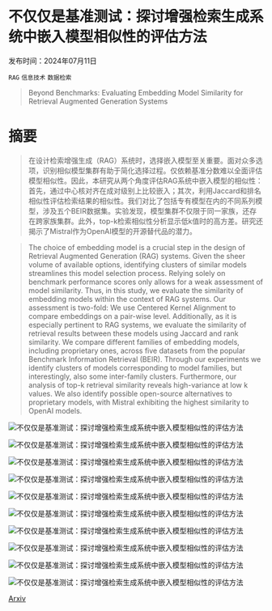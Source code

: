 # 不仅仅是基准测试：探讨增强检索生成系统中嵌入模型相似性的评估方法

发布时间：2024年07月11日

`RAG` `信息技术` `数据检索`

> Beyond Benchmarks: Evaluating Embedding Model Similarity for Retrieval Augmented Generation Systems

# 摘要

> 在设计检索增强生成（RAG）系统时，选择嵌入模型至关重要。面对众多选项，识别相似模型集群有助于简化选择过程。仅依赖基准分数难以全面评估模型相似性。因此，本研究从两个角度评估RAG系统中嵌入模型的相似性：首先，通过中心核对齐在成对级别上比较嵌入；其次，利用Jaccard和排名相似性评估检索结果的相似性。我们对比了包括专有模型在内的不同系列模型，涉及五个BEIR数据集。实验发现，模型集群不仅限于同一家族，还存在跨家族集群。此外，top-k检索相似性分析显示低k值时的高方差。研究还揭示了Mistral作为OpenAI模型的开源替代品的潜力。

> The choice of embedding model is a crucial step in the design of Retrieval Augmented Generation (RAG) systems. Given the sheer volume of available options, identifying clusters of similar models streamlines this model selection process. Relying solely on benchmark performance scores only allows for a weak assessment of model similarity. Thus, in this study, we evaluate the similarity of embedding models within the context of RAG systems. Our assessment is two-fold: We use Centered Kernel Alignment to compare embeddings on a pair-wise level. Additionally, as it is especially pertinent to RAG systems, we evaluate the similarity of retrieval results between these models using Jaccard and rank similarity. We compare different families of embedding models, including proprietary ones, across five datasets from the popular Benchmark Information Retrieval (BEIR). Through our experiments we identify clusters of models corresponding to model families, but interestingly, also some inter-family clusters. Furthermore, our analysis of top-k retrieval similarity reveals high-variance at low k values. We also identify possible open-source alternatives to proprietary models, with Mistral exhibiting the highest similarity to OpenAI models.

![不仅仅是基准测试：探讨增强检索生成系统中嵌入模型相似性的评估方法](../../../paper_images/2407.08275/x1.png)

![不仅仅是基准测试：探讨增强检索生成系统中嵌入模型相似性的评估方法](../../../paper_images/2407.08275/x2.png)

![不仅仅是基准测试：探讨增强检索生成系统中嵌入模型相似性的评估方法](../../../paper_images/2407.08275/x3.png)

![不仅仅是基准测试：探讨增强检索生成系统中嵌入模型相似性的评估方法](../../../paper_images/2407.08275/x4.png)

![不仅仅是基准测试：探讨增强检索生成系统中嵌入模型相似性的评估方法](../../../paper_images/2407.08275/x5.png)

![不仅仅是基准测试：探讨增强检索生成系统中嵌入模型相似性的评估方法](../../../paper_images/2407.08275/x6.png)

![不仅仅是基准测试：探讨增强检索生成系统中嵌入模型相似性的评估方法](../../../paper_images/2407.08275/x7.png)

![不仅仅是基准测试：探讨增强检索生成系统中嵌入模型相似性的评估方法](../../../paper_images/2407.08275/x8.png)

![不仅仅是基准测试：探讨增强检索生成系统中嵌入模型相似性的评估方法](../../../paper_images/2407.08275/x9.png)

![不仅仅是基准测试：探讨增强检索生成系统中嵌入模型相似性的评估方法](../../../paper_images/2407.08275/x10.png)

[Arxiv](https://arxiv.org/abs/2407.08275)